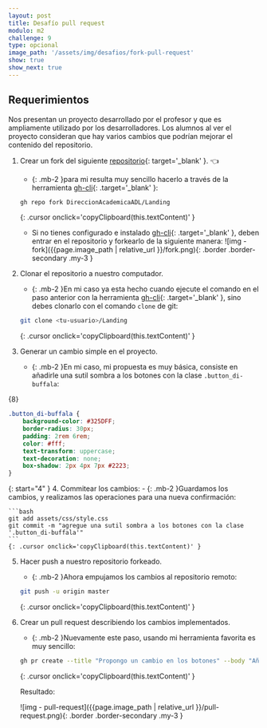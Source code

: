 ```yaml
---
layout: post
title: Desafío pull request
modulo: m2
challenge: 9
type: opcional
image_path: '/assets/img/desafios/fork-pull-request'
show: true
show_next: true
---
```


## Requerimientos

Nos presentan un proyecto desarrollado por el profesor y que es ampliamente utilizado por los desarrolladores. Los alumnos al ver el proyecto consideran que hay varios cambios que podrían mejorar el contenido del repositorio.

1. Crear un fork del siguiente [repositorio](https://github.com/DireccionAcademicaADL/Landing){: target='_blank' }. 👈
	- {: .mb-2 }para mi resulta muy sencillo hacerlo a través de la herramienta [gh-cli](https://cli.github.com/){: .target='_blank' }:

	```bash
	gh repo fork DireccionAcademicaADL/Landing
	```
	{: .cursor onclick='copyClipboard(this.textContent)' }

	- Si no tienes configurado e instalado [gh-cli](https://cli.github.com/){: .target='_blank' }, deben entrar en el repositorio y forkearlo de la siguiente manera:
	![img - fork]({{page.image_path | relative_url }}/fork.png){: .border .border-secondary .my-3 }

2. Clonar el repositorio a nuestro computador.
	- {: .mb-2 }En mi caso ya esta hecho cuando ejecute el comando en el paso anterior con la herramienta [gh-cli](https://cli.github.com/){: .target='_blank' }, sino debes clonarlo con el comando `clone` de git:

	```bash
	git clone <tu-usuario>/Landing
	```
	{: .cursor onclick='copyClipboard(this.textContent)' }

3. Generar un cambio simple en el proyecto.
	- {: .mb-2 }En mi caso, mi propuesta es muy básica, consiste en añadirle una sutil sombra a los botones con la clase `.button_di-buffala`:
	
<div class="ps-4">

{8}
```css
.button_di-buffala {
	background-color: #325DFF;
	border-radius: 30px;
	padding: 2rem 6rem;
	color: #fff;
	text-transform: uppercase;
	text-decoration: none;
	box-shadow: 2px 4px 7px #2223;
}
```

</div>

{: start="4" }
4. Commitear los cambios:
	- {: .mb-2 }Guardamos los cambios, y realizamos las operaciones para una nueva confirmación:
	
	```bash
	git add assets/css/style.css
	git commit -m "agregue una sutil sombra a los botones con la clase '.button_di-buffala'"
	```
	{: .cursor onclick='copyClipboard(this.textContent)' }

5. Hacer push a nuestro repositorio forkeado.
	- {: .mb-2 }Ahora empujamos los cambios al repositorio remoto:

	```bash
	git push -u origin master
	```
	{: .cursor onclick='copyClipboard(this.textContent)' }

6. Crear un pull request describiendo los cambios implementados.
	- {: .mb-2 }Nuevamente este paso, usando mi herramienta favorita es muy sencillo:
	
	```bash
	gh pr create --title "Propongo un cambio en los botones" --body "Añadi una sombra en los botones con la clase '.button_di-buffala'"
	```
	{: .cursor onclick='copyClipboard(this.textContent)' }

	Resultado:

	![img - pull-request]({{page.image_path | relative_url }}/pull-request.png){: .border .border-secondary .my-3 }
